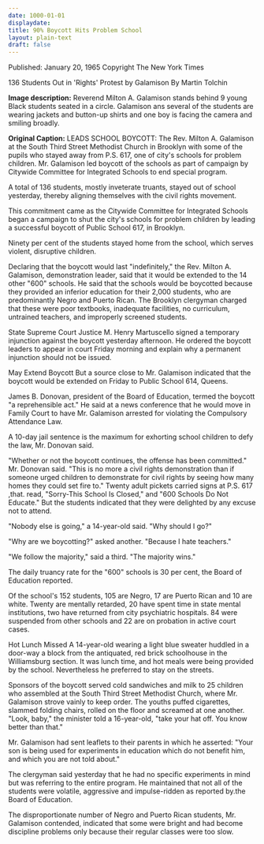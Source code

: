 ```yaml
---
date: 1000-01-01
displaydate: 
title: 90% Boycott Hits Problem School
layout: plain-text
draft: false
---
```


Published: January 20, 1965
Copyright The New York Times

136 Students Out in 'Rights' Protest by Galamison
By Martin Tolchin

**Image description:** Reverend Milton A. Galamison stands behind 9 young Black students seated in a circle. Galamison ans several of the students are wearing jackets and button-up shirts and one boy is facing the camera and smiling broadly.

**Original Caption:** LEADS SCHOOL BOYCOTT: The Rev. Milton A. Galamison at the South Third Street Methodist Church in Brooklyn with some of the pupils who stayed away from P.S. 617, one of city's schools for problem children. Mr. Galamison led boycott of the schools as part of campaign by Citywide Committee for Integrated Schools to end special program.

A total of 136 students, mostly inveterate truants, stayed out of school yesterday, thereby aligning themselves with the civil rights movement.

This commitment came as the Citywide Committee for Integrated Schools began a campaign to shut the city's schools for problem children by leading a successful boycott of Public School 617, in Brooklyn.

Ninety per cent of the students stayed home from the school, which serves violent, disruptive children.

Declaring that the boycott would last "indefinitely," the Rev. Milton A. Galamison, demonstration leader, said that it would be extended to the 14 other "600" schools.
He said that the schools would be boycotted because they provided an inferior education for their 2,000 students, who are predominantly Negro and Puerto Rican. The Brooklyn clergyman charged that these were poor textbooks, inadequate facilities, no curriculum, untrained teachers, and improperly screened students.

State Supreme Court Justice M. Henry Martuscello signed a temporary injunction against the boycott yesterday afternoon. He ordered the boycott leaders to appear in court Friday morning and explain why a permanent injunction should not be issued.

May Extend Boycott
But a source close to Mr. Galamison indicated that the boycott would be extended on Friday to Public School 614, Queens.

James B. Donovan, president of the Board of Education, termed the boycott "a reprehensible act." He said at a news conference that he would move in Family Court to have Mr. Galamison arrested for violating the Compulsory Attendance Law.

A 10-day jail sentence is the maximum for exhorting school children to defy the law, Mr. Donovan said.

"Whether or not the boycott continues, the offense has been committed." Mr. Donovan said. "This is no more a civil rights demonstration than if someone urged children to demonstrate for civil rights by seeing how many homes they could set fire to."
Twenty adult pickets carried signs at P.S. 617 ,that. read, "Sorry-This School Is Closed," and "600 Schools Do Not Educate." But the students indicated that they were delighted by any excuse not to attend.

"Nobody else is going," a 14-year-old said. "Why should I go?"

"Why are we boycotting?" asked another. "Because I hate teachers."

"We follow the majority," said a third. "The majority wins."

The daily truancy rate for the "600" schools is 30 per cent, the Board of Education reported.

Of the school's 152 students, 105 are Negro, 17 are Puerto Rican and 10 are white. Twenty are mentally retarded, 20 have spent time in state mental institutions, two have returned from city psychiatric hospitals. 84 were suspended from other schools and 22 are on probation in active court cases.

Hot Lunch Missed
A 14-year-old wearing a light blue sweater huddled in a door-way a block from the antiquated, red brick schoolhouse in the Williamsburg section. It was lunch time, and hot meals were being provided by the school. Nevertheless he preferred to stay on the streets.

Sponsors of the boycott served cold sandwiches and milk to 25 children who assembled at the South Third Street Methodist Church, where Mr. Galamison strove vainly to keep order. The youths puffed cigarettes, slammed folding chairs, rolled on the floor and screamed at one another.
"Look, baby," the minister told a 16-year-old, "take your hat off. You know better than that."

Mr. Galamison had sent leaflets to their parents in which he asserted: "Your son is being used for experiments in education which do not benefit him, and which you are not told about."

The clergyman said yesterday that he had no specific experiments in mind but was referring to the entire program. He maintained that not all of the students were volatile, aggressive and impulse-ridden as reported by.the Board of Education.

The disproportionate number of Negro and Puerto Rican students, Mr. Galamison contended, indicated that some were bright and had become discipline problems only because their regular classes were too slow.
